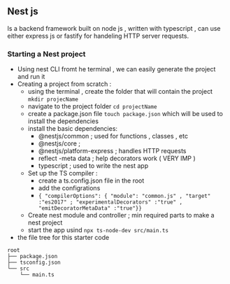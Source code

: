 ## Nest js

Is a backend framework built on node js , written with typescript , can use either express js or fastify for handeling HTTP server requests.

### Starting a Nest project

- Using nest CLI fromt he terminal , we can easily generate the project and run it
- Creating a project from scratch :
  - using the terminal , create the folder that will contain the project `mkdir projecName`
  - navigate to the project folder `cd projectName`
  - create a package.json file `touch package.json` which will be used to install the dependencies
  - install the basic dependencies:
    - @nestjs/common ; used for functions , classes , etc
    - @nestjs/core ;
    - @nestjs/platform-express ; handles HTTP requests
    - reflect -meta data ; help decorators work ( VERY IMP )
    - typescript ; used to write the nest app
  - Set up the TS compiler :
    - create a ts.config.json file in the root
    - add the configrations
    - `{ "compilerOptions": { "module": "common.js" , "target" :"es2017" ; "experimentalDecorators" :"true" , "emitDecoratorMetaData" :"true"}}`
  - Create nest module and controller ; min required parts to make a nest project
  - start the app usind `npx ts-node-dev src/main.ts`
- the file tree for this starter code

```
root
├── package.json
├── tsconfig.json
└── src
    └── main.ts
```
